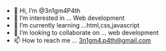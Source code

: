 - 👋 Hi, I’m @3n1gm4P4th
- 👀 I’m interested in ... Web development
- 🌱 I’m currently learning ...html,css,javascript
- 💞️ I’m looking to collaborate on ... web development
- 📫 How to reach me ... 3n1gm4.p4th@gmail.com

<!---
3n1gm4P4th/3n1gm4P4th is a ✨ special ✨ repository because its `README.md` (this file) appears on your GitHub profile.
You can click the Preview link to take a look at your changes.
--->
